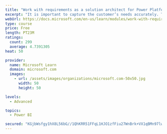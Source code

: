 ```yaml
---
title: "Work with requirements as a solution architect for Power Platform and Dynamics 365"
excerpt: "It is important to capture the customer’s needs accurately. This module explains how to capture requirements and identify functional and non-functional items."
webUrl: https://docs.microsoft.com/en-us/learn/modules/work-with-requirements/
type: course
price: Free
length: PT23M
ratings:
  count: 299
  average: 4.7391305
heat: 50

provider:
  name: Microsoft Learn
  domain: microsoft.com
  images:
    - url: /assets/images/organizations/microsoft.com-50x50.jpg
      width: 50
      height: 50

levels:
  - Advanced

topics:
  - Power BI

secured: "KGjbWsfgy1hX8L56bG//1QhKRR51FFqL1HJO1zfFiu27WnBrk+VX1qBMn97lwkcmpGnthYlK93KXYU5Y1Rpc81IL3eEm4iU3Bre2Bz3wjPuKCFCzh8SnAxoh1EzEHRrhEYBGRWqqrf0PuU+c4PF16CzbmPQeXz9RM/wPG/pUJMau7DgJwd3m94hm2vp7hz5S4dFcq5ez8AYIXk+poORO98oTFXUHchzYlXdulm2lJTCTLlC8GL6zGgdoDTKAOBwJlrXZLsag70qvBILBCsr28DDJoamzTvz/rfHCCBV56dc/iRdjEzsOEp0yzRYmvlwOGC3XNTW0rwjr8lNHa3IWLxiwRaheR7ILyP8WaV4rbQGqs+MNXsACFV+ENHNGAqWy2mgXkK6QSlNcIGEhqYkRi+vd4HgGGpFdOHe1Lflw3H0=;GVjddo4oSJVlavqgMlDYwQ=="
---
```


